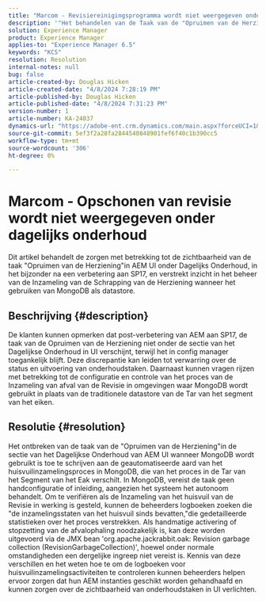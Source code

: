 ```yaml
---
title: "Marcom - Revisiereinigingsprogramma wordt niet weergegeven onder dagelijks onderhoud"
description: '"Het behandelen van de Taak van de "Opruimen van de Herziening"Zichtbaarheid en de Inzameling van het huisvuil in AEM met MongoDB'
solution: Experience Manager
product: Experience Manager
applies-to: "Experience Manager 6.5"
keywords: "KCS"
resolution: Resolution
internal-notes: null
bug: false
article-created-by: Douglas Hicken
article-created-date: "4/8/2024 7:28:19 PM"
article-published-by: Douglas Hicken
article-published-date: "4/8/2024 7:31:23 PM"
version-number: 1
article-number: KA-24037
dynamics-url: "https://adobe-ent.crm.dynamics.com/main.aspx?forceUCI=1&pagetype=entityrecord&etn=knowledgearticle&id=1f8cd022-def5-ee11-a1fe-6045bd0065b6"
source-git-commit: 5ef3f2a28fa2844540848901fef6f40c1b390cc5
workflow-type: tm+mt
source-wordcount: '306'
ht-degree: 0%

---
```


# Marcom - Opschonen van revisie wordt niet weergegeven onder dagelijks onderhoud


Dit artikel behandelt de zorgen met betrekking tot de zichtbaarheid van de taak &quot;Opruimen van de Herziening&quot;in AEM UI onder Dagelijks Onderhoud, in het bijzonder na een verbetering aan SP17, en verstrekt inzicht in het beheer van de Inzameling van de Schrapping van de Herziening wanneer het gebruiken van MongoDB als datastore.

## Beschrijving {#description}


De klanten kunnen opmerken dat post-verbetering van AEM aan SP17, de taak van de Opruimen van de Herziening niet onder de sectie van het Dagelijkse Onderhoud in UI verschijnt, terwijl het in config manager toegankelijk blijft. Deze discrepantie kan leiden tot verwarring over de status en uitvoering van onderhoudstaken. Daarnaast kunnen vragen rijzen met betrekking tot de configuratie en controle van het proces van de Inzameling van afval van de Revisie in omgevingen waar MongoDB wordt gebruikt in plaats van de traditionele datastore van de Tar van het segment van het eiken.


## Resolutie {#resolution}


Het ontbreken van de taak van de &quot;Opruimen van de Herziening&quot;in de sectie van het Dagelijkse Onderhoud van AEM UI wanneer MongoDB wordt gebruikt is toe te schrijven aan de geautomatiseerde aard van het huisvuilinzamelingsproces in MongoDB, die van het proces in de Tar van het Segment van het Eak verschilt. In MongoDB, vereist de taak geen handconfiguratie of inleiding, aangezien het systeem het autonoom behandelt. Om te verifiëren als de Inzameling van het huisvuil van de Revisie in werking is gesteld, kunnen de beheerders logboeken zoeken die &quot;de inzamelingsstaten van het huisvuil sinds bevatten,&quot;die gedetailleerde statistieken over het proces verstrekken. Als handmatige activering of stopzetting van de afvalophaling noodzakelijk is, kan deze worden uitgevoerd via de JMX bean &#39;org.apache.jackrabbit.oak: Revision garbage collection (RevisionGarbageCollection)&#39;, hoewel onder normale omstandigheden een dergelijke ingreep niet vereist is. Kennis van deze verschillen en het weten hoe te om de logboeken voor huisvuilinzamelingsactiviteiten te controleren kunnen beheerders helpen ervoor zorgen dat hun AEM instanties geschikt worden gehandhaafd en kunnen zorgen over de zichtbaarheid van onderhoudstaken in UI verlichten.
